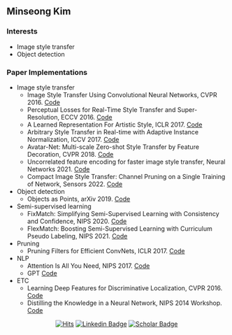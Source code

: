 ## Minseong Kim

### Interests
- Image style transfer
- Object detection

### Paper Implementations
* Image style transfer
  - Image Style Transfer Using Convolutional Neural Networks, CVPR 2016. [Code](https://github.com/tyui592/neural_style_transfer)
  - Perceptual Losses for Real-Time Style Transfer and Super-Resolution, ECCV 2016. [Code](https://github.com/tyui592/Perceptual_loss_for_real_time_style_transfer)
  - A Learned Representation For Artistic Style, ICLR 2017. [Code](https://github.com/tyui592/A_Learned_Representation_For_Artistic_Style)
  - Arbitrary Style Transfer in Real-time with Adaptive Instance Normalization, ICCV 2017. [Code](https://github.com/tyui592/AdaIN_Pytorch)
  - Avatar-Net: Multi-scale Zero-shot Style Transfer by Feature Decoration, CVPR 2018. [Code](https://github.com/tyui592/Avatar-Net_Pytorch)
  - Uncorrelated feature encoding for faster image style transfer, Neural Networks 2021. [Code](https://github.com/tyui592/uncorrelated_feature_encoding_for_faster_style_transfer)
  - Compact Image Style Transfer: Channel Pruning on a Single Training of Network, Sensors 2022. [Code](https://github.com/tyui592/compact_image_style_transfer)
* Object detection
  - Objects as Points, arXiv 2019. [Code](https://github.com/tyui592/Real_Time_Helmet_Detection)
* Semi-supervised learning
  - FixMatch: Simplifying Semi-Supervised Learning with Consistency and Confidence, NIPS 2020. [Code](https://github.com/tyui592/pytorch_FixMatch)
  - FlexMatch: Boosting Semi-Supervised Learning with Curriculum Pseudo Labeling, NIPS 2021. [Code](https://github.com/tyui592/pytorch_FlexMatch)
* Pruning
  - Pruning Filters for Efficient ConvNets, ICLR 2017. [Code](https://github.com/tyui592/Pruning_filters_for_efficient_convnets)
* NLP
  - Attention Is All You Need, NIPS 2017. [Code](https://github.com/tyui592/transformer_study)
  - GPT [Code](https://github.com/tyui592/gpt_study)
* ETC
  - Learning Deep Features for Discriminative Localization, CVPR 2016. [Code](https://github.com/tyui592/class_activation_map)
  - Distilling the Knowledge in a Neural Network, NIPS 2014 Workshop. [Code](https://github.com/tyui592/knowledge_distillation)

<div align=center>

[![Hits](https://hits.seeyoufarm.com/api/count/incr/badge.svg?url=https%3A%2F%2Fgithub.com%2Ftyui592&count_bg=%2379C83D&title_bg=%23555555&icon=&icon_color=%23E7E7E7&title=hits&edge_flat=false)](https://hits.seeyoufarm.com)
[![Linkedin Badge](https://img.shields.io/badge/-LinkedIn-blue?style=flat-square&logo=Linkedin&logoColor=white)](https://www.linkedin.com/in/tyui592/)
[![Scholar Badge](https://img.shields.io/badge/-Google_Scholar-%234285F4?style=flat-square&logo=GoogleScholar&logoColor=white)](https://scholar.google.com/citations?user=Hjwiw4MAAAAJ&hl=ko&authuser=1)

</div>
